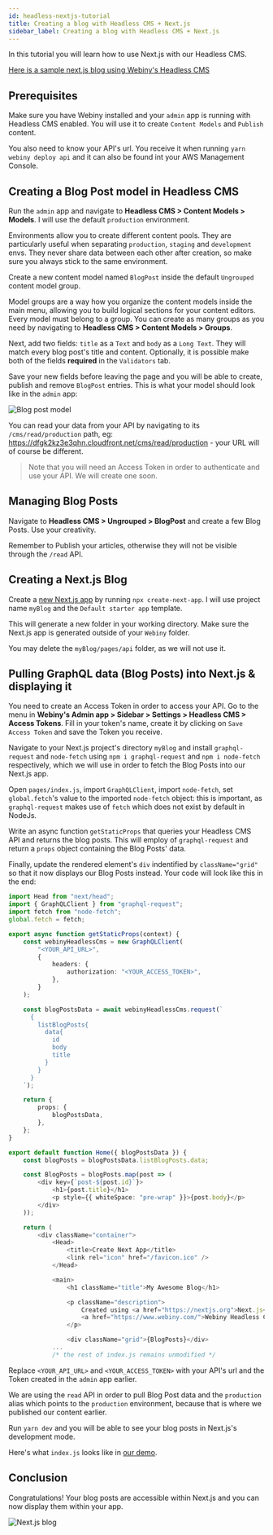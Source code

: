 ```yaml
---
id: headless-nextjs-tutorial
title: Creating a blog with Headless CMS + Next.js
sidebar_label: Creating a blog with Headless CMS + Next.js
---
```


In this tutorial you will learn how to use Next.js with our Headless CMS.

[Here is a sample next.js blog using Webiny's Headless CMS](https://github.com/webiny/webiny-examples/blob/master/headlesscms-nextjs)   

## Prerequisites

Make sure you have Webiny installed and your `admin` app is running with Headless CMS enabled. You will use it to create `Content Models` and `Publish` content.

You also need to know your API's url. You receive it when running `yarn webiny deploy api` and it can also be found int your AWS Management Console.

## Creating a Blog Post model in Headless CMS

Run the `admin` app and navigate to **Headless CMS > Content Models > Models**. I will use the default `production` environment.

Environments allow you to create different content pools. They are particularly useful when separating `production`, `staging` and `development` envs. They never share data between each other after creation, so make sure you always stick to the same environment.

Create a new content model named `BlogPost` inside the default `Ungrouped` content model group. 

Model groups are a way how you organize the content models inside the main menu, allowing you to build logical sections for your content editors. Every model must belong to a group. You can create as many groups as you need by navigating to **Headless CMS > Content Models > Groups**.  

Next, add two fields: `title` as a `Text` and `body` as a `Long Text`. They will match every blog post's title and content. Optionally, it is possible make both of the fields **required** in the `Validators` tab.

Save your new fields before leaving the page and you will be able to create, publish and remove `BlogPost` entries. This is what your model should look like in the `admin` app:

![Blog post model](/img/guides/headless-gatsby-tutorial/blog-post-model.png)

You can read your data from your API by navigating to its `/cms/read/production` path, eg: https://dfgk2kz3e3qhn.cloudfront.net/cms/read/production - your URL will of course be different.

>Note that you will need an Access Token in order to authenticate and use your API. We will create one soon.

## Managing Blog Posts

Navigate to **Headless CMS > Ungrouped > BlogPost** and create a few Blog Posts. Use your creativity. 

Remember to Publish your articles, otherwise they will not be visible through the `/read` API.

## Creating a Next.js Blog

Create a [new Next.js app](https://nextjs.org/docs/getting-started/) by running `npx create-next-app`. I will use project name `myBlog` and the `Default starter app` template. 

This will generate a new folder in your working directory. Make sure the Next.js app is generated outside of your `Webiny` folder.

You may delete the `myBlog/pages/api` folder, as we will not use it.

## Pulling GraphQL data (Blog Posts) into Next.js & displaying it

You need to create an Access Token in order to access your API. Go to the menu in **Webiny's Admin app > Sidebar > Settings > Headless CMS > Access Tokens**. Fill in your token's name, create it by clicking on `Save Access Token` and save the Token you receive.

Navigate to your Next.js project's directory `myBlog` and install `graphql-request` and `node-fetch` using `npm i graphql-request` and `npm i node-fetch` respectively, which we will use in order to fetch the Blog Posts into our Next.js app.

Open `pages/index.js`, import `GraphQLClient`, import `node-fetch`, set `global.fetch`'s value to the imported `node-fetch` object: this is important, as `graphql-request` makes use of `fetch` which does not exist by default in NodeJs. 

Write an async function `getStaticProps` that queries your Headless CMS API and returns the blog posts. This will employ of `graphql-request` and return a `props` object containing the Blog Posts' data.

Finally, update the rendered element's `div` indentified by `className="grid"` so that it now displays our Blog Posts instead. Your code will look like this in the end: 

```ts
import Head from "next/head";
import { GraphQLClient } from "graphql-request";
import fetch from "node-fetch";
global.fetch = fetch;

export async function getStaticProps(context) {
    const webinyHeadlessCms = new GraphQLClient(
        "<YOUR_API_URL>",
        {
            headers: {
                authorization: "<YOUR_ACCESS_TOKEN>",
            },
        }
    );

    const blogPostsData = await webinyHeadlessCms.request(`
      {
        listBlogPosts{
          data{
            id
            body
            title
          }
        }
      }
    `);

    return {
        props: {
            blogPostsData,
        },
    };
}

export default function Home({ blogPostsData }) {
    const blogPosts = blogPostsData.listBlogPosts.data;

    const BlogPosts = blogPosts.map(post => (
        <div key={`post-${post.id}`}>
            <h1>{post.title}</h1>
            <p style={{ whiteSpace: "pre-wrap" }}>{post.body}</p>
        </div>
    ));

    return (
        <div className="container">
            <Head>
                <title>Create Next App</title>
                <link rel="icon" href="/favicon.ico" />
            </Head>

            <main>
                <h1 className="title">My Awesome Blog</h1>

                <p className="description">
                    Created using <a href="https://nextjs.org">Next.js</a> and{" "}
                    <a href="https://www.webiny.com/">Webiny Headless CMS</a>
                </p>

                <div className="grid">{BlogPosts}</div>
            ... 
            /* the rest of index.js remains unmodified */
```

Replace `<YOUR_API_URL>` and `<YOUR_ACCESS_TOKEN>` with your API's url and the Token created in the `admin` app earlier.

We are using the `read` API in order to pull Blog Post data and the `production` alias which points to the `production` environment, because that is where we published our content earlier.

Run `yarn dev` and you will be able to see your blog posts in Next.js's development mode.

Here's what `index.js` looks like in [our demo](https://github.com/webiny/webiny-examples/blob/master/headlesscms-nextjs/pages/index.js).

## Conclusion

Congratulations! Your blog posts are accessible within Next.js and you can now display them within your app.

![Next.js blog](/img/guides/headless-nextjs-tutorial/nextjs-blog.png)
